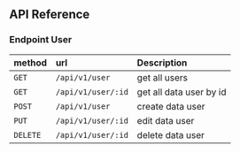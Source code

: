 
## API Reference

### Endpoint User
method   | url                  | Description                       |
:------- |:----------------     | :-------------------------------- |
`GET`    | `/api/v1/user`     | get all users               |
`GET`    | `/api/v1/user/:id` | get all data user by id         |
`POST`   | `/api/v1/user`     | create data user                |
`PUT`    | `/api/v1/user/:id` | edit data user                  |
`DELETE` | `/api/v1/user/:id` | delete data user                |
